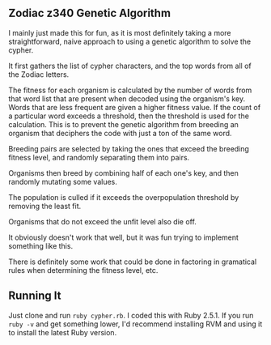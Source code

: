 ## Zodiac z340 Genetic Algorithm

I mainly just made this for fun, as it is most definitely taking a more straightforward, naive approach to using a genetic algorithm to solve the cypher.

It first gathers the list of cypher characters, and the top words from all of the Zodiac letters.

The fitness for each organism is calculated by the number of words from that word list that are present when decoded using the organism's key. Words that are less frequent are given a higher fitness value. If the count of a particular word exceeds a threshold, then the threshold is used for the calculation. This is to prevent the genetic algorithm from breeding an organism that deciphers the code with just a ton of the same word.

Breeding pairs are selected by taking the ones that exceed the breeding fitness level, and randomly separating them into pairs.

Organisms then breed by combining half of each one's key, and then randomly mutating some values.

The population is culled if it exceeds the overpopulation threshold by removing the least fit.

Organisms that do not exceed the unfit level also die off.

It obviously doesn't work that well, but it was fun trying to implement something like this.

There is definitely some work that could be done in factoring in gramatical rules when determining the fitness level, etc.

## Running It

Just clone and run `ruby cypher.rb`. I coded this with Ruby 2.5.1. If you run `ruby -v` and get something lower, I'd recommend installing RVM and using it to install the latest Ruby version.
